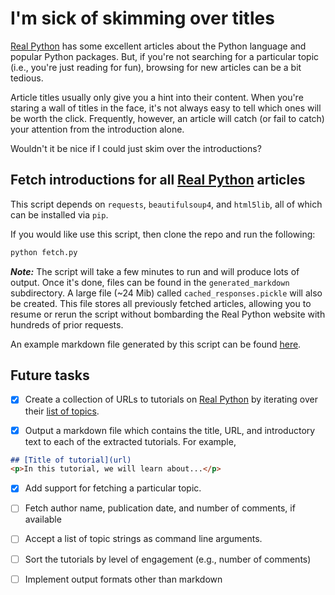 # I'm sick of skimming over titles

[Real Python][rp] has some excellent articles about the Python language and
popular Python packages. But, if you're not searching for a particular topic
(i.e., you're just reading for fun), browsing for new articles can be a bit tedious.

Article titles usually only give you a hint into their content. When you're
staring a wall of titles in the face, it's not always easy to tell which ones
will be worth the click. Frequently, however, an article will catch (or fail to
catch) your attention from the introduction alone.

Wouldn't it be nice if I could just skim over the introductions?

## Fetch introductions for all [Real Python][rp] articles

This script depends on `requests`, `beautifulsoup4`, and `html5lib`, all of
which can be installed via `pip`.

If you would like use this script, then clone the repo and run the following:

```bash
python fetch.py
```

*__Note:__* The script will take a few minutes to run and will produce lots of
output. Once it's done, files can be found in the `generated_markdown` subdirectory.
A large file (~24 Mib) called `cached_responses.pickle` will also be created. This
file stores all previously fetched articles, allowing you to resume or rerun the
script without bombarding the Real Python website with hundreds of prior requests.

An example markdown file generated by this script can be found [here][example-md].

## Future tasks
- [X] Create a collection of URLs to tutorials on [Real Python][rp] by iterating
over their [list of topics][topics].

- [X] Output a markdown file which contains the title, URL, and introductory
text to each of the extracted tutorials. For example,

```markdown
## [Title of tutorial](url)
<p>In this tutorial, we will learn about...</p>
```

- [X] Add support for fetching a particular topic.

- [ ] Fetch author name, publication date, and number of comments, if available

- [ ] Accept a list of topic strings as command line arguments.

- [ ] Sort the tutorials by level of engagement (e.g., number of comments)

- [ ] Implement output formats other than markdown 

[rp]: https://realpython.com
[topics]: https://realpython.com/tutorials/all/
[example-md]: examples/docker_non_premium_tutorials.md
